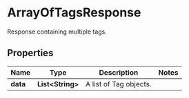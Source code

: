 

# ArrayOfTagsResponse

Response containing multiple tags.
## Properties

Name | Type | Description | Notes
------------ | ------------- | ------------- | -------------
**data** | **List&lt;String&gt;** | A list of Tag objects. | 



